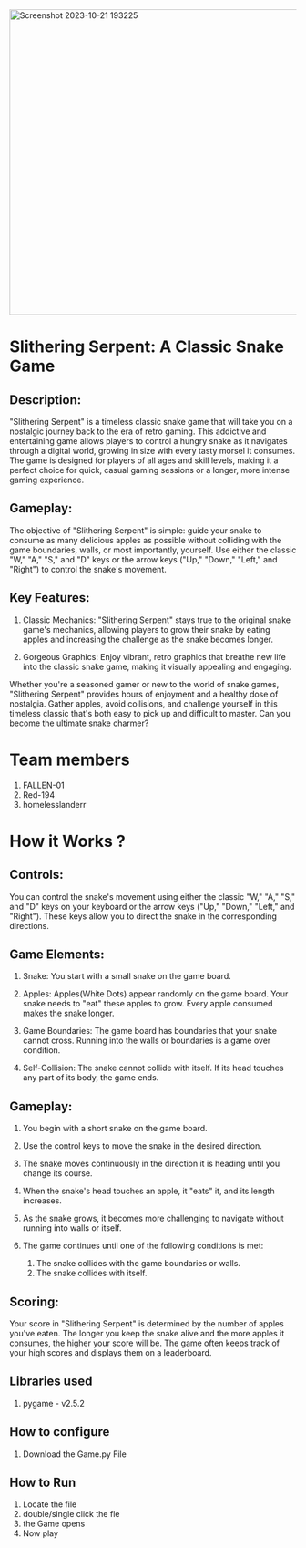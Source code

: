 
<img width="536" alt="Screenshot 2023-10-21 193225" src="https://github.com/FALLEN-01/saturday-hacknight/assets/105587250/92f69704-8157-4805-af8e-014fc401b042">


# Slithering Serpent: A Classic Snake Game
## Description:
"Slithering Serpent" is a timeless classic snake game that will take you on a nostalgic journey back to the era of retro gaming. This addictive and entertaining game allows players to control a hungry snake as it navigates through a digital world, growing in size with every tasty morsel it consumes. The game is designed for players of all ages and skill levels, making it a perfect choice for quick, casual gaming sessions or a longer, more intense gaming experience.

## Gameplay:
The objective of "Slithering Serpent" is simple: guide your snake to consume as many delicious apples as possible without colliding with the game boundaries, walls, or most importantly, yourself. Use either the classic "W," "A," "S," and "D" keys or the arrow keys ("Up," "Down," "Left," and "Right") to control the snake's movement.

## Key Features:

1. Classic Mechanics: "Slithering Serpent" stays true to the original snake game's mechanics, allowing players to grow their snake by eating apples and increasing the challenge as the snake becomes longer.

2. Gorgeous Graphics: Enjoy vibrant, retro graphics that breathe new life into the classic snake game, making it visually appealing and engaging.

Whether you're a seasoned gamer or new to the world of snake games, "Slithering Serpent" provides hours of enjoyment and a healthy dose of nostalgia. Gather apples, avoid collisions, and challenge yourself in this timeless classic that's both easy to pick up and difficult to master. Can you become the ultimate snake charmer?

# Team members
1. FALLEN-01
2. Red-194
3. homelesslanderr

# How it Works ?
## Controls:
You can control the snake's movement using either the classic "W," "A," "S," and "D" keys on your keyboard or the arrow keys ("Up," "Down," "Left," and "Right"). These keys allow you to direct the snake in the corresponding directions.

## Game Elements:

1. Snake: You start with a small snake on the game board.

2. Apples: Apples(White Dots) appear randomly on the game board. Your snake needs to "eat" these apples to grow. Every apple consumed makes the snake longer.

3. Game Boundaries: The game board has boundaries that your snake cannot cross. Running into the walls or boundaries is a game over condition.

4. Self-Collision: The snake cannot collide with itself. If its head touches any part of its body, the game ends.

## Gameplay:

1. You begin with a short snake on the game board.

2. Use the control keys to move the snake in the desired direction.

3. The snake moves continuously in the direction it is heading until you change its course.

4. When the snake's head touches an apple, it "eats" it, and its length increases.

5. As the snake grows, it becomes more challenging to navigate without running into walls or itself.

6. The game continues until one of the following conditions is met:
   1. The snake collides with the game boundaries or walls.
   2. The snake collides with itself.

## Scoring:
Your score in "Slithering Serpent" is determined by the number of apples you've eaten. The longer you keep the snake alive and the more apples it consumes, the higher your score will be. The game often keeps track of your high scores and displays them on a leaderboard.



## Libraries used
1. pygame - v2.5.2

## How to configure
1. Download the Game.py File

## How to Run
1. Locate the file
2. double/single click the fle
3. the Game opens
4. Now play
